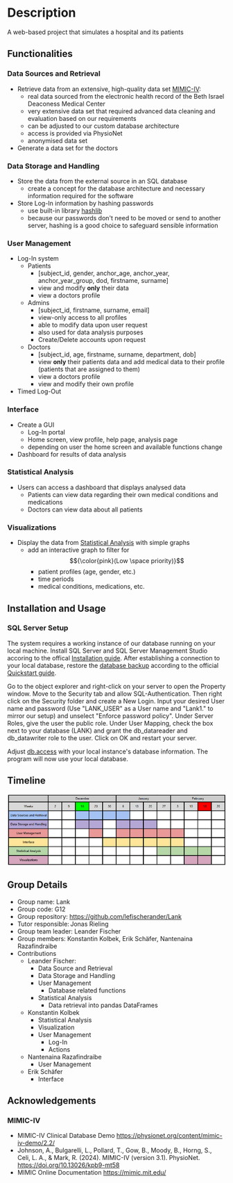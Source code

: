 # Description

A web-based project that simulates a hospital and its patients

## Functionalities

### Data Sources and Retrieval

- Retrieve data from an extensive, high-quality data set [MIMIC-IV](https://www.nature.com/articles/s41597-022-01899-x):
  - real data sourced from the electronic health record of the Beth Israel Deaconess Medical Center
  - very extensive data set that required advanced data cleaning and evaluation based on our requirements
  - can be adjusted to our custom database architecture
  - access is provided via PhysioNet
  - anonymised data set
- Generate a data set for the doctors

### Data Storage and Handling

- Store the data from the external source in an SQL database
  - create a concept for the database architecture and necessary information required for the software
- Store Log-In information by hashing passwords
  - use built-in library [hashlib](https://docs.python.org/3/library/hashlib.html)
  - because our passwords don't need to be moved or send to another server, hashing is a good choice to safeguard sensible information

### User Management

- Log-In system
  - Patients
    - [subject_id, gender, anchor_age, anchor_year, anchor_year_group, dod, firstname, surname]
    - view and modify **only** their data
    - view a doctors profile
  - Admins
    - [subject_id, firstname, surname, email]
    - view-only access to all profiles
    - able to modify data upon user request
    - also used for data analysis purposes
    - Create/Delete accounts upon request
  - Doctors
    - [subject_id, age, firstname, surname, department, dob]
    - view **only** their patients data and add medical data to their profile (patients that are assigned to them)
    - view a doctors profile
    - view and modify their own profile
- Timed Log-Out
  
### Interface

- Create a GUI
  - Log-In portal
  - Home screen, view profile, help page, analysis page
  - depending on user the home screen and available functions change
- Dashboard for results of data analysis

### Statistical Analysis

- Users can access a dashboard that displays analysed data
  - Patients can view data regarding their own medical conditions and medications
  - Doctors can view data about all patients

### Visualizations

- Display the data from [Statistical Analysis](#statistical_analysis) with simple graphs
  - add an interactive graph to filter for $${\color{pink}(Low \space priority)}$$
    - patient profiles (age, gender, etc.)
    - time periods
    - medical conditions, medications, etc. 

## Installation and Usage

### SQL Server Setup

The system requires a working instance of our database running on your local machine. Install SQL Server and SQL Server Management Studio accoring to the offical [Installation guide](https://learn.microsoft.com/de-de/sql/database-engine/install-windows/install-sql-server?view=sql-server-ver16). After establishing a connection to your local database, restore the [database backup](database_final.zip) according to the official [Quickstart guide](https://learn.microsoft.com/en-us/sql/relational-databases/backup-restore/quickstart-backup-restore-database?view=sql-server-ver16&tabs=ssms). 

Go to the object explorer and right-click on your server to open the Property window. Move to the Security tab and allow SQL-Authentication. Then right click on the Security folder and create a New Login. Input your desired User name and password (Use "LANK_USER" as a User name and "Lank1." to mirror our setup) and unselect "Enforce password policy". Under Server Roles, give the user the public role. Under User Mapping, check the box next to your database (LANK) and grant the db_datareader and db_datawriter role to the user. Click on OK and restart your server. 

Adjust [db.access](db_access.py) with your local instance's database information. The program will now use your local database. 

## Timeline

![screenshot](Timeline.png)

## Group Details

- Group name: Lank
- Group code: G12
- Group repository: <https://github.com/lefischerander/Lank>
- Tutor responsible: Jonas Rieling
- Group team leader: Leander Fischer
- Group members: Konstantin Kolbek, Erik Schäfer, Nantenaina Razafindraibe
- Contributions
  - Leander Fischer:
    - Data Source and Retrieval
    - Data Storage and Handling
    - User Management
      - Database related functions
    - Statistical Analysis
      - Data retrieval into pandas DataFrames
  - Konstantin Kolbek
    - Statistical Analysis
    - Visualization
    - User Management
      - Log-In
      - Actions
  - Nantenaina Razafindraibe
    - User Management
  - Erik Schäfer
    - Interface

## Acknowledgements

### MIMIC-IV

- MIMIC-IV Clinical Database Demo <https://physionet.org/content/mimic-iv-demo/2.2/>
- Johnson, A., Bulgarelli, L., Pollard, T., Gow, B., Moody, B., Horng, S., Celi, L. A., & Mark, R. (2024). MIMIC-IV (version 3.1). PhysioNet. <https://doi.org/10.13026/kpb9-mt58>
- MIMIC Online Documentation <https://mimic.mit.edu/>
